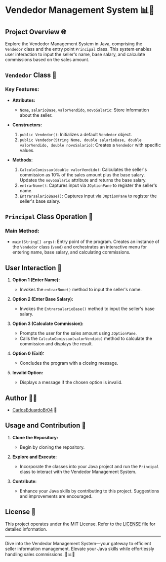 # Vendedor Management System 📊💼

## Project Overview 🌐

Explore the Vendedor Management System in Java, comprising the `Vendedor` class and the entry point `Principal` class. This system enables user interaction to input the seller's name, base salary, and calculate commissions based on the sales amount.

## `Vendedor` Class 🤝

### Key Features:

- **Attributes:**
  - `Nome`, `salarioBase`, `valorVendido`, `novoSalario`: Store information about the seller.

- **Constructors:**
  1. `public Vendedor()`: Initializes a default `Vendedor` object.
  2. `public Vendedor(String Nome, double salarioBase, double valorVendido, double novoSalario)`: Creates a `Vendedor` with specific values.

- **Methods:**
  1. `CalculoComissao(double valorVendido)`: Calculates the seller's commission as 10% of the sales amount plus the base salary. Updates the `novoSalario` attribute and returns the base salary.
  2. `entrarNome()`: Captures input via `JOptionPane` to register the seller's name.
  3. `EntrarsalarioBase()`: Captures input via `JOptionPane` to register the seller's base salary.

## `Principal` Class Operation 🚀

### Main Method:

- `main(String[] args)`: Entry point of the program. Creates an instance of the `Vendedor` class (`vend`) and orchestrates an interactive menu for entering name, base salary, and calculating commissions.

## User Interaction 🤖

1. **Option 1 (Enter Name):**
   - Invokes the `entrarNome()` method to input the seller's name.

2. **Option 2 (Enter Base Salary):**
   - Invokes the `EntrarsalarioBase()` method to input the seller's base salary.

3. **Option 3 (Calculate Commission):**
   - Prompts the user for the sales amount using `JOptionPane`.
   - Calls the `CalculoComissao(valorVendido)` method to calculate the commission and displays the result.

4. **Option 0 (Exit):**
   - Concludes the program with a closing message.

5. **Invalid Option:**
   - Displays a message if the chosen option is invalid.

## Author 👨‍💻

- [CarlosEduardoBr04](https://github.com/CarlosEduardoBr04) 🚀

## Usage and Contribution 🤝

1. **Clone the Repository:**
   - Begin by cloning the repository.

2. **Explore and Execute:**
   - Incorporate the classes into your Java project and run the `Principal` class to interact with the Vendedor Management System.

3. **Contribute:**
   - Enhance your Java skills by contributing to this project. Suggestions and improvements are encouraged.

## License 📜

This project operates under the MIT License. Refer to the [LICENSE](LICENSE) file for detailed information.

---

Dive into the Vendedor Management System—your gateway to efficient seller information management. Elevate your Java skills while effortlessly handling sales commissions. 💼📊🚀
